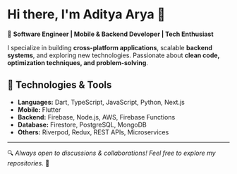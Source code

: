 # Hi there, I'm Aditya Arya 👋  

🚀 **Software Engineer | Mobile & Backend Developer | Tech Enthusiast**  

I specialize in building **cross-platform applications**, scalable **backend systems**, and exploring new technologies. Passionate about **clean code, optimization techniques, and problem-solving**.  

## 🔧 Technologies & Tools  
- **Languages:** Dart, TypeScript, JavaScript, Python, Next.js 
- **Mobile:** Flutter  
- **Backend:** Firebase, Node.js, AWS, Firebase Functions  
- **Database:** Firestore, PostgreSQL, MongoDB  
- **Others:** Riverpod, Redux, REST APIs, Microservices  

---

🔍 _Always open to discussions & collaborations! Feel free to explore my repositories._ 🚀  
